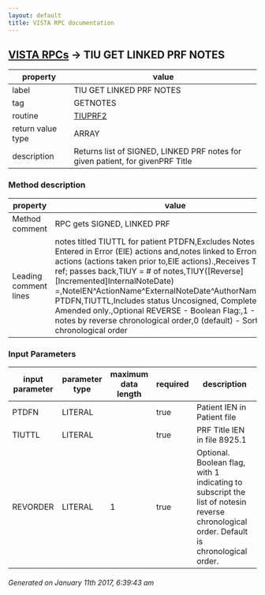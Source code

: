 ```yaml
---
layout: default
title: VISTA RPC documentation
---
```




## [VISTA RPCs](TableOfContent.md) &#8594; TIU GET LINKED PRF NOTES 

 property | value 
--- | --- 
 label | TIU GET LINKED PRF NOTES
 tag | GETNOTES
 routine | [TIUPRF2](http://code.osehra.org/dox/Routine_TIUPRF2_source.html)
 return value type | ARRAY
 description | Returns list of SIGNED, LINKED PRF notes for given patient, for givenPRF Title


### Method description

 property | value 
--- | --- 
 Method comment | RPC gets SIGNED, LINKED PRF
 Leading comment lines | notes titled TIUTTL for patient PTDFN,Excludes Notes linked to Entered in Error (EIE) actions and,notes linked to Erroneous actions (actions taken prior to,EIE actions).,Receives TIUY by ref; passes back,TIUY = # of notes,TIUY([Reverse][Incremented]InternalNoteDate) =,NoteIEN^ActionName^ExternalNoteDate^AuthorName,Requires PTDFN,TIUTTL,Includes status Uncosigned, Completed, & Amended only.,Optional REVERSE - Boolean Flag:,1 - Sort notes by reverse chronological order,0 (default) - Sort notes by chronological order

### Input Parameters

| input parameter | parameter type | maximum data length | required | description | 
| --- | --- | --- | --- | --- | 
| PTDFN | LITERAL |  | true | Patient IEN in Patient file | 
| TIUTTL | LITERAL |  | true | PRF Title IEN in file 8925.1 | 
| REVORDER | LITERAL | 1 | true | Optional.  Boolean flag, with 1 indicating to subscript the list of notesin reverse chronological order.  Default is chronological order. | 




 ###### Generated on January 11th 2017, 6:39:43 am